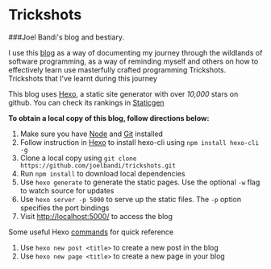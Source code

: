# Trickshots
###Joel Bandi's blog and bestiary.

I use this [blog](https://joelbandi.github.io/trickshots) as a way of documenting my journey through the wildlands of software programming, 
as a way of reminding myself and others on how to effectively learn use masterfully crafted programming Trickshots.
Trickshots that I've learnt during this journey


This blog uses [Hexo](https://hexo.io/), a static site generator with over _10,000_ stars on github. You can check its rankings in [Staticgen](https://www.staticgen.com/)

__To obtain a local copy of this blog, follow directions below:__
1. Make sure you have [Node](https://nodejs.org/en/) and [Git](https://git-scm.com/) installed
2. Follow instruction in [Hexo](https://hexo.io/) to install hexo-cli using ```npm install hexo-cli -g```
3. Clone a local copy using ```git clone https://github.com/joelbandi/trickshots.git```
4. Run ```npm install``` to download local dependencies
5. Use ```hexo generate``` to generate the static pages. Use the optional ```-w``` flag to watch source for updates
6. Use ```hexo server -p 5000``` to serve up the static files. The ```-p``` option specifies the port bindings
7. Visit [http://localhost:5000/](http://localhost:5000/) to access the blog




Some useful Hexo [commands](https://hexo.io/docs/commands.html) for quick reference

1. Use ```hexo new post <title>``` to create a new post in the blog
2. Use ```hexo new page <title>``` to create a new page in your blog

